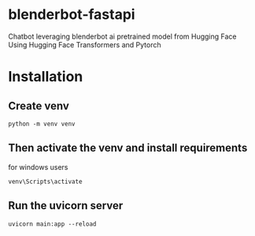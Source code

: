 # blenderbot-fastapi
Chatbot leveraging blenderbot ai pretrained model from Hugging Face
Using Hugging Face Transformers and Pytorch

# Installation
## Create venv
```
python -m venv venv
```
## Then activate the venv and install requirements
for windows users
```
venv\Scripts\activate
```
## Run the uvicorn server
```
uvicorn main:app --reload
```
